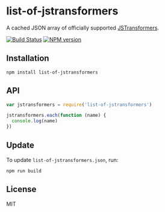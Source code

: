 # list-of-jstransformers

A cached JSON array of officially supported [JSTransformers](http://github.com/jstransformers).

[![Build Status](https://img.shields.io/travis/jstransformers/list-of-jstransformers/master.svg)](https://travis-ci.org/jstransformers/list-of-jstransformers)
[![NPM version](https://img.shields.io/npm/v/list-of-jstransformers.svg)](https://www.npmjs.org/package/list-of-jstransformers)

## Installation

    npm install list-of-jstransformers

## API

```js
var jstransformers = require('list-of-jstransformers')

jstransformers.each(function (name) {
  console.log(name)
})
```

## Update

To update `list-of-jstransformers.json`, run:
  ```
  npm run build
  ```

## License

MIT
